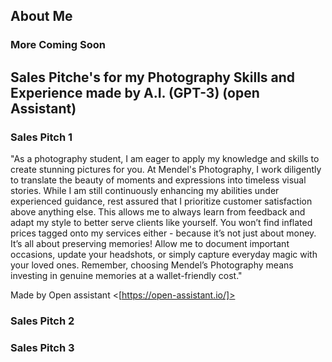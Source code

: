 ## About Me


### More Coming Soon


## Sales Pitche's for my Photography Skills and Experience made by A.I. (GPT-3) (open Assistant)




### Sales Pitch 1
"As a photography student, I am eager to apply my knowledge and skills to create stunning pictures for you. 
At Mendel's Photography, I work diligently to translate the beauty of moments and expressions into timeless visual stories.
While I am still continuously enhancing my abilities under experienced guidance, rest assured that I prioritize customer satisfaction above anything else.
This allows me to always learn from feedback and adapt my style to better serve clients like yourself. You won’t find inflated prices tagged onto my services either - because it’s not just about money.
It’s all about preserving memories! Allow me to document important occasions, update your headshots, or simply capture everyday magic with your loved ones. 
Remember, choosing Mendel’s Photography means investing in genuine memories at a wallet-friendly cost."

 Made by Open assistant  <[https://open-assistant.io/]>
### Sales Pitch 2



### Sales Pitch 3




[def]: ttps://open-assistant.io